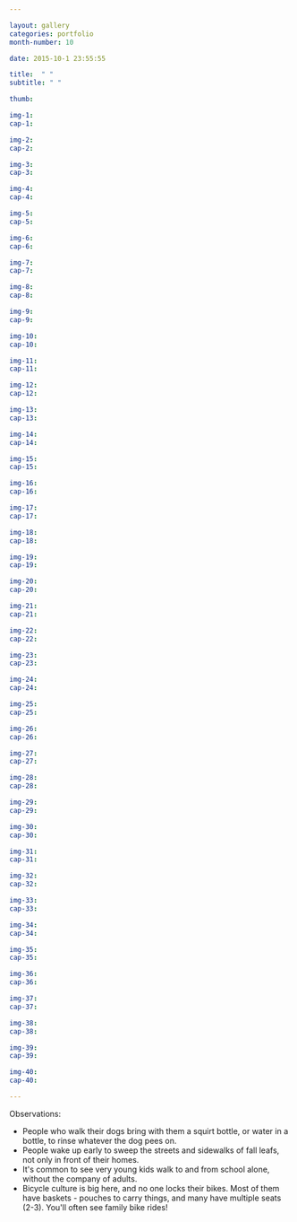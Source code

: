 ```yaml
---

layout: gallery
categories: portfolio
month-number: 10

date: 2015-10-1 23:55:55

title:  " "
subtitle: " "

thumb:	

img-1:	
cap-1:	

img-2:	
cap-2:	

img-3:	
cap-3: 	

img-4:	
cap-4:	

img-5:	
cap-5:	

img-6:	
cap-6:	

img-7:	
cap-7:	

img-8:	
cap-8:	

img-9:	
cap-9:	

img-10:	
cap-10:	

img-11:	
cap-11:	

img-12:	
cap-12:	

img-13:	
cap-13:	

img-14:	
cap-14:	

img-15:	
cap-15:	

img-16:	
cap-16:	

img-17:	
cap-17:	

img-18:	
cap-18:	

img-19:	
cap-19:	

img-20:	
cap-20:	

img-21:	
cap-21:	

img-22:	
cap-22:	

img-23:	
cap-23:	

img-24:	
cap-24:	

img-25:	
cap-25:	

img-26:	
cap-26:	

img-27:	
cap-27:	

img-28:	
cap-28:	

img-29:	
cap-29:	

img-30:	
cap-30:	

img-31:	
cap-31:	

img-32:	
cap-32:	

img-33:	
cap-33:	

img-34:	
cap-34:	

img-35:	
cap-35:	

img-36:	
cap-36:	

img-37:	
cap-37:	

img-38:	
cap-38:	

img-39:	
cap-39:	

img-40:	
cap-40:	

---
```


Observations:

- People who walk their dogs bring with them a squirt bottle, or water in a bottle, to rinse whatever the dog pees on. 
- People wake up early to sweep the streets and sidewalks of fall leafs, not only in front of their homes. 
- It's common to see very young kids walk to and from school alone, without the company of adults. 
- Bicycle culture is big here, and no one locks their bikes. Most of them have baskets - pouches to carry things, and many have multiple seats (2-3). You'll often see family bike rides! 
